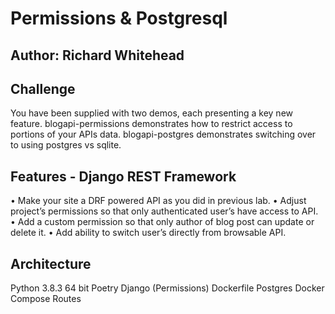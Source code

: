# Permissions & Postgresql

## Author: Richard Whitehead

## Challenge

You have been supplied with two demos, each presenting a key new feature. blogapi-permissions demonstrates how to restrict access to portions of your APIs data. blogapi-postgres demonstrates switching over to using postgres vs sqlite.

## Features - Django REST Framework

•	Make your site a DRF powered API as you did in previous lab.
•	Adjust project’s permissions so that only authenticated user’s have access to API.
•	Add a custom permission so that only author of blog post can update or delete it.
•	Add ability to switch user’s directly from browsable API.

## Architecture

Python 3.8.3 64 bit Poetry Django (Permissions) Dockerfile Postgres Docker Compose
Routes
